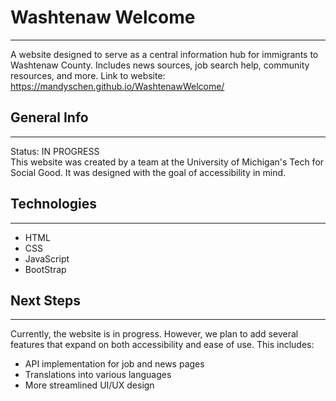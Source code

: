 # Washtenaw Welcome
***
A website designed to serve as a central information hub for immigrants to Washtenaw County. Includes news sources, job search help, community resources, and more.
Link to website: https://mandyschen.github.io/WashtenawWelcome/

## General Info
***
Status: IN PROGRESS  
This website was created by a team at the University of Michigan's Tech for Social Good. It was designed with the goal of accessibility in mind. 

## Technologies
***
* HTML
* CSS
* JavaScript
* BootStrap

## Next Steps
***
Currently, the website is in progress. However, we plan to add several features that expand on both accessibility and ease of use. This includes:
* API implementation for job and news pages
* Translations into various languages
* More streamlined UI/UX design
